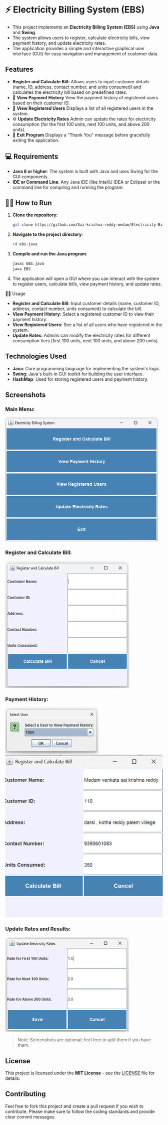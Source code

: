 
# ⚡ Electricity Billing System (EBS)

- This project implements an **Electricity Billing System (EBS)** using **Java** and **Swing**. 
- The system allows users to register, calculate electricity bills, view payment history, and update electricity rates. 
- The application provides a simple and interactive graphical user interface (GUI) for easy navigation and management of customer data.

## Features

- **Register and Calculate Bill:** Allows users to input customer details (name, ID, address, contact number, and units consumed) and calculates the electricity bill based on predefined rates.
- 📄 **View Payment History**  View the payment history of registered users based on their customer ID.
- 🧾 **View Registered Users**  Displays a list of all registered users in the system.
- ⚙️ **Update Electricity Rates** Admin can update the rates for electricity consumption (for the first 100 units, next 100 units, and above 200 units).
- 🚪 **Exit Program** Displays a "Thank You" message before gracefully exiting the application.

## 💻 Requirements

- **Java 8 or higher**: The system is built with Java and uses Swing for the GUI components.
- **IDE or Command Line**: Any Java IDE (like IntelliJ IDEA or Eclipse) or the command line for compiling and running the program.

## 🧑‍💻 How to Run

1. **Clone the repository:**
   ```bash
   git clone https://github.com/Sai-krishna-reddy-medam/Electricity-Billing-System.git
   ```
2. **Navigate to the project directory**:
   ```bash
   cd ebs-java
   ```
3. **Compile and run the Java program**:
   ```bash
   javac EBS.java
   java EBS
   ```
4. The application will open a GUI where you can interact with the system to register users, calculate bills, view payment history, and update rates.

🧑‍🎓 Usage

- **Register and Calculate Bill:** Input customer details (name, customer ID, address, contact number, units consumed) to calculate the bill.
- **View Payment History:** Select a registered customer ID to view their payment history.
- **View Registered Users:** See a list of all users who have registered in the system.
- **Update Rates:** Admins can modify the electricity rates for different consumption tiers (first 100 units, next 100 units, and above 200 units).

## Technologies Used

- **Java**: Core programming language for implementing the system's logic.
- **Swing**: Java's built-in GUI toolkit for building the user interface.
- **HashMap**: Used for storing registered users and payment history.

## Screenshots

### Main Menu:
![Main Menu Screenshot](imgs/0.png)

### Register and Calculate Bill:
![Register and Calculate Screenshot](imgs/1.png)

### Payment History:
![Payment History Screenshot](imgs/4.png)
![Payment History Result Screenshot](imgs/5.png)

### Update Rates and Results:
![Update Rates Screenshot](imgs/2.png)

> Note: Screenshots are optional; feel free to add them if you have them.

## License

This project is licensed under the **MIT License** - see the [LICENSE](LICENSE) file for details.

## Contributing

Feel free to fork this project and create a pull request if you wish to contribute. Please make sure to follow the coding standards and provide clear commit messages.


